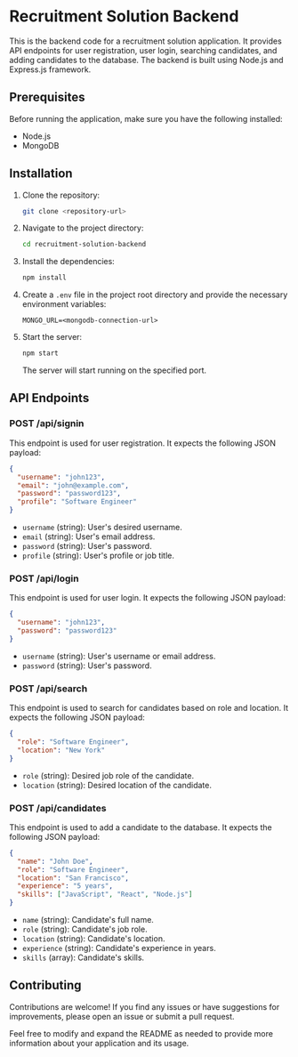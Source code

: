 

# Recruitment Solution Backend

This is the backend code for a recruitment solution application. It provides API endpoints for user registration, user login, searching candidates, and adding candidates to the database. The backend is built using Node.js and Express.js framework.

## Prerequisites

Before running the application, make sure you have the following installed:

- Node.js
- MongoDB

## Installation

1. Clone the repository:

   ```bash
   git clone <repository-url>
   ```

2. Navigate to the project directory:

   ```bash
   cd recruitment-solution-backend
   ```

3. Install the dependencies:

   ```bash
   npm install
   ```

4. Create a `.env` file in the project root directory and provide the necessary environment variables:

   ```plaintext
   MONGO_URL=<mongodb-connection-url>
   ```

5. Start the server:

   ```bash
   npm start
   ```

   The server will start running on the specified port.

## API Endpoints

### POST /api/signin

This endpoint is used for user registration. It expects the following JSON payload:

```json
{
  "username": "john123",
  "email": "john@example.com",
  "password": "password123",
  "profile": "Software Engineer"
}
```

- `username` (string): User's desired username.
- `email` (string): User's email address.
- `password` (string): User's password.
- `profile` (string): User's profile or job title.

### POST /api/login

This endpoint is used for user login. It expects the following JSON payload:

```json
{
  "username": "john123",
  "password": "password123"
}
```

- `username` (string): User's username or email address.
- `password` (string): User's password.

### POST /api/search

This endpoint is used to search for candidates based on role and location. It expects the following JSON payload:

```json
{
  "role": "Software Engineer",
  "location": "New York"
}
```

- `role` (string): Desired job role of the candidate.
- `location` (string): Desired location of the candidate.

### POST /api/candidates

This endpoint is used to add a candidate to the database. It expects the following JSON payload:

```json
{
  "name": "John Doe",
  "role": "Software Engineer",
  "location": "San Francisco",
  "experience": "5 years",
  "skills": ["JavaScript", "React", "Node.js"]
}
```

- `name` (string): Candidate's full name.
- `role` (string): Candidate's job role.
- `location` (string): Candidate's location.
- `experience` (string): Candidate's experience in years.
- `skills` (array): Candidate's skills.

## Contributing

Contributions are welcome! If you find any issues or have suggestions for improvements, please open an issue or submit a pull request.



Feel free to modify and expand the README as needed to provide more information about your application and its usage.